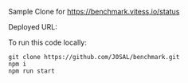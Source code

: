 Sample Clone for https://benchmark.vitess.io/status

Deployed URL:

To run this code locally:

```
git clone https://github.com/J0SAL/benchmark.git
npm i
npm run start
```
